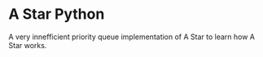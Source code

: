 # A Star Python  
  A very innefficient priority queue implementation of A Star to learn how A Star works.
